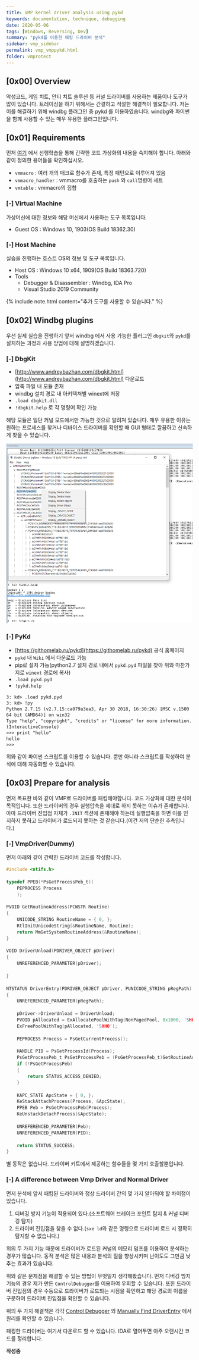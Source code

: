 ```yaml
---
title: VMP kernel driver analysis using pykd
keywords: documentation, technique, debugging
date: 2020-05-06
tags: [Windows, Reversing, Dev]
summary: "pykd를 이용한 패킹 드라이버 분석"
sidebar: vmp_sidebar
permalink: vmp_vmppykd.html
folder: vmprotect
---
```


## [0x00] Overview

악성코드, 게임 치트, 안티 치트 솔루션 등 커널 드라이버를 사용하는 제품이나 도구가 많이 있습니다. 트레이싱을 하기 위해서는 간결하고 적절한 해결책이 필요합니다. 저는 이를 해결하기 위해 windbg 플러그인 중 pykd 를 이용하였습니다. windbg와 파이썬을 함께 사용할 수 있는 매우 유용한 플러그인입니다.

## [0x01] Requirements

먼저 [여기](https://shhoya.github.io/vmp_vmpanalysis.html) 에서 선행학습을 통해 간략한 코드 가상화의 내용을 숙지해야 합니다. 아래와 같이 정의한 용어들을 확인하십시오.

- `vmmacro` : 여러 개의 매크로 함수가 존재, 특정 패턴으로 이루어져 있음
- `vmmacro_handler` : vmmacro를 호출하는 `push` 와 `call`명령어 세트
- `vmtable` : vmmacro의 집합

### [-] Virtual Machine

가상머신에 대한 정보와 해당 머신에서 사용하는 도구 목록입니다.

- Guest OS : Windows 10, 1903(OS Build 18362.30)



### [-] Host Machine

실습을 진행하는 호스트 OS의 정보 및 도구 목록입니다.

- Host OS : Windows 10 x64, 1909(OS Build 18363.720)
- Tools
  - Debugger & Disassembler : Windbg, IDA Pro
  - Visual Studio 2019 Community

{% include note.html content="추가 도구를 사용할 수 있습니다." %}



## [0x02] Windbg plugins

우선 실제 실습을 진행하기 앞서 windbg 에서 사용 가능한 플러그인 `dbgkit`와 `pykd`를 설치하는 과정과 사용 방법에 대해 설명하겠습니다.

### [-] DbgKit

- [http://www.andreybazhan.com/dbgkit.html](http://www.andreybazhan.com/dbgkit.html) 다운로드
-  압축 파일 내 모듈 존재
- windbg 설치 경로 내 아키텍쳐별 winext에 저장
- `.load dbgkit.dll`
- `!dbgkit.help` 로 각 명령어 확인 가능

해당 모듈은 일단 커널 모드에서만 가능한 것으로 알려져 있습니다. 매우 유용한 이유는 원하는 프로세스를 찾거나 디바이스 드라이버를 확인할 때 GUI 형태로 깔끔하고 신속하게 찾을 수 있습니다.

<img src="https://github.com/Shhoya/shhoya.github.io/blob/master/rsrc/vmp/vmp_00.png?raw=true">



### [-] PyKd

- [https://githomelab.ru/pykd](https://githomelab.ru/pykd) 공식 홈페이지
- `pykd` 내 `Wiki` 에서 다운로드 가능
- pip로 설치 가능(python2.7 설치 경로 내에서 `pykd.pyd` 파일을 찾아 위와 마찬가지로 `winext` 경로에 복사)
- `.load pykd.pyd`
- `!pykd.help`

```
3: kd> .load pykd.pyd
3: kd> !py
Python 2.7.15 (v2.7.15:ca079a3ea3, Apr 30 2018, 16:30:26) [MSC v.1500 64 bit (AMD64)] on win32
Type "help", "copyright", "credits" or "license" for more information.
(InteractiveConsole)
>>> print "hello"
hello
>>> 
```

위와 같이 파이썬 스크립트를 이용할 수 있습니다. 뿐만 아니라 스크립트를 작성하여 분석에 대해 자동화할 수 있습니다.



## [0x03] Prepare for analysis

먼저 목표한 바와 같이 VMP로 드라이버를 패킹해야합니다. 코드 가상화에 대한 분석이 목적입니다. 또한 드라이버의 경우 실행압축을 제대로 하지 못하는 이슈가 존재합니다. 아마 드라이버 진입점 자체가 `.INIT` 섹션에 존재해야 하는데 실행압축을 하면 이를 인지하지 못하고 드라이버가 로드되지 못하는 것 같습니다.(이건 저의 단순한 추측입니다.)

### [-] VmpDriver(Dummy)

먼저 아래와 같이 간략한 드라이버 코드를 작성합니다.

```c
#include <ntifs.h>

typedef PPEB(*PsGetProcessPeb_t)(
	PEPROCESS Process
	);

PVOID GetRoutineAddress(PCWSTR Routine)
{
	UNICODE_STRING RoutineName = { 0, };
	RtlInitUnicodeString(&RoutineName, Routine);
	return MmGetSystemRoutineAddress(&RoutineName);
}

VOID DriverUnload(PDRIVER_OBJECT pDriver)
{
	UNREFERENCED_PARAMETER(pDriver);
	
}

NTSTATUS DriverEntry(PDRIVER_OBJECT pDriver, PUNICODE_STRING pRegPath)
{
	UNREFERENCED_PARAMETER(pRegPath);
	
	pDriver->DriverUnload = DriverUnload;
	PVOID pAllocated = ExAllocatePoolWithTag(NonPagedPool, 0x1000, 'SHHO');
	ExFreePoolWithTag(pAllocated, 'SHHO');

	PEPROCESS Process = PsGetCurrentProcess();

	HANDLE PID = PsGetProcessId(Process);
	PsGetProcessPeb_t PsGetProcessPeb = (PsGetProcessPeb_t)GetRoutineAddress(L"PsGetProcessPeb");
	if (!PsGetProcessPeb)
	{
		return STATUS_ACCESS_DENIED;
	}

	KAPC_STATE ApcState = { 0, };
	KeStackAttachProcess(Process, &ApcState);
	PPEB Peb = PsGetProcessPeb(Process);
	KeUnstackDetachProcess(&ApcState);

	UNREFERENCED_PARAMETER(Peb);
	UNREFERENCED_PARAMETER(PID);

	return STATUS_SUCCESS;
}
```

별 동작은 없습니다. 드라이버 키트에서 제공하는 함수들을 몇 가지 호출할뿐입니다.

### [-] A difference between Vmp Driver and Normal  Driver

먼저 분석에 앞서 패킹된 드라이버와 정상 드라이버 간의 몇 가지 알아둬야 할 차이점이 있습니다.

1. 디버깅 방지 기능이 적용되어 있다.(소프트웨어 브레이크 포인트 탐지 & 커널 디버깅 탐지)
2. 드라이버 진입점을 찾을 수 없다.(`sxe ld`와 같은 명령으로 드라이버 로드 시 정확히 탐지할 수 없습니다.)

위의 두 가지 기능 때문에 드라이버가 로드된 커널의 메모리 덤프를 이용하여 분석하는 경우가 많습니다. 동적 분석은 많은 내용과 분석의 질을 향상시키며 난이도도 그만큼 낮추는 효과가 있습니다.

위와 같은 문제점을 해결할 수 있는 방법이 무엇일지 생각해봤습니다. 먼저 디버깅 방지 기능의 경우 제가 만든 `ControlDebugger`를 이용하여 우회할 수 있습니다. 또한 드라이버 진입점의 경우 수동으로 드라이버가 로드되는 시점을 확인하고 해당 경로의 이름을 구분하여 드라이버 진입점을 확인할 수 있습니다.

위의 두 가지 해결책은 각각 [Control Debugger](https://shhoya.github.io/antikernel_ctrldebugger.html) 와 [Manually Find DriverEntry](https://shhoya.github.io/driverentry.html) 에서 원리를 확인할 수 있습니다.

패킹한 드라이버는 여기서 다운로드 할 수 있습니다. IDA로 열어두면 아주 오랜시간 코드를 정리합니다.

**작성중**

